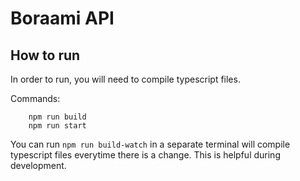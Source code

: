 # Boraami API

## How to run
In order to run, you will need to compile typescript files.

Commands:

        npm run build
        npm run start

You can run `npm run build-watch` in a separate terminal will compile typescript files everytime there is a change. This is helpful during development.